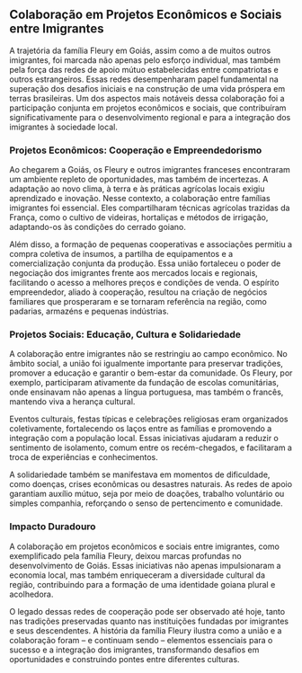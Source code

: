 ## Colaboração em Projetos Econômicos e Sociais entre Imigrantes

A trajetória da família Fleury em Goiás, assim como a de muitos outros imigrantes, foi marcada não apenas pelo esforço individual, mas também pela força das redes de apoio mútuo estabelecidas entre compatriotas e outros estrangeiros. Essas redes desempenharam papel fundamental na superação dos desafios iniciais e na construção de uma vida próspera em terras brasileiras. Um dos aspectos mais notáveis dessa colaboração foi a participação conjunta em projetos econômicos e sociais, que contribuíram significativamente para o desenvolvimento regional e para a integração dos imigrantes à sociedade local.

### Projetos Econômicos: Cooperação e Empreendedorismo

Ao chegarem a Goiás, os Fleury e outros imigrantes franceses encontraram um ambiente repleto de oportunidades, mas também de incertezas. A adaptação ao novo clima, à terra e às práticas agrícolas locais exigiu aprendizado e inovação. Nesse contexto, a colaboração entre famílias imigrantes foi essencial. Eles compartilharam técnicas agrícolas trazidas da França, como o cultivo de videiras, hortaliças e métodos de irrigação, adaptando-os às condições do cerrado goiano.

Além disso, a formação de pequenas cooperativas e associações permitiu a compra coletiva de insumos, a partilha de equipamentos e a comercialização conjunta da produção. Essa união fortaleceu o poder de negociação dos imigrantes frente aos mercados locais e regionais, facilitando o acesso a melhores preços e condições de venda. O espírito empreendedor, aliado à cooperação, resultou na criação de negócios familiares que prosperaram e se tornaram referência na região, como padarias, armazéns e pequenas indústrias.

### Projetos Sociais: Educação, Cultura e Solidariedade

A colaboração entre imigrantes não se restringiu ao campo econômico. No âmbito social, a união foi igualmente importante para preservar tradições, promover a educação e garantir o bem-estar da comunidade. Os Fleury, por exemplo, participaram ativamente da fundação de escolas comunitárias, onde ensinavam não apenas a língua portuguesa, mas também o francês, mantendo viva a herança cultural.

Eventos culturais, festas típicas e celebrações religiosas eram organizados coletivamente, fortalecendo os laços entre as famílias e promovendo a integração com a população local. Essas iniciativas ajudaram a reduzir o sentimento de isolamento, comum entre os recém-chegados, e facilitaram a troca de experiências e conhecimentos.

A solidariedade também se manifestava em momentos de dificuldade, como doenças, crises econômicas ou desastres naturais. As redes de apoio garantiam auxílio mútuo, seja por meio de doações, trabalho voluntário ou simples companhia, reforçando o senso de pertencimento e comunidade.

### Impacto Duradouro

A colaboração em projetos econômicos e sociais entre imigrantes, como exemplificado pela família Fleury, deixou marcas profundas no desenvolvimento de Goiás. Essas iniciativas não apenas impulsionaram a economia local, mas também enriqueceram a diversidade cultural da região, contribuindo para a formação de uma identidade goiana plural e acolhedora.

O legado dessas redes de cooperação pode ser observado até hoje, tanto nas tradições preservadas quanto nas instituições fundadas por imigrantes e seus descendentes. A história da família Fleury ilustra como a união e a colaboração foram – e continuam sendo – elementos essenciais para o sucesso e a integração dos imigrantes, transformando desafios em oportunidades e construindo pontes entre diferentes culturas.